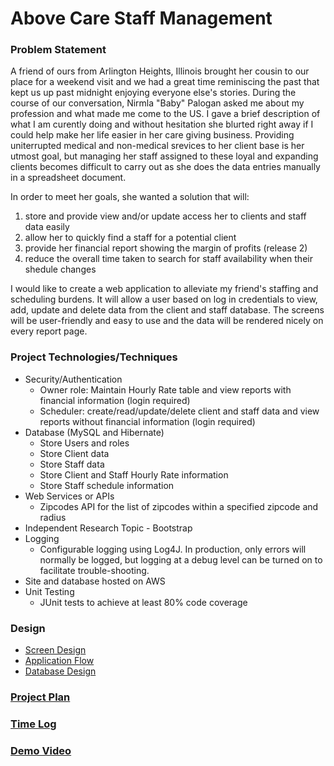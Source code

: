 # Above Care Staff Management

### Problem Statement

A friend of ours from Arlington Heights, Illinois brought her cousin to our place for a weekend visit and we had a great time reminiscing the past that kept us up past midnight enjoying everyone else's stories. During the course of our conversation, Nirmla "Baby" Palogan asked me about my profession and what made me come to the US. I gave a brief description of what I am curently doing and without hesitation she blurted right away if I could help make her life easier in her care giving business. Providing uniterrupted medical and non-medical srevices to her client base is her utmost goal, but managing her staff assigned to these loyal and expanding clients becomes difficult to carry out as she does the data entries manually in a spreadsheet document.

In order to meet her goals, she wanted a solution that will:
1. store and provide view and/or update access her to clients and staff data easily
2. allow her to quickly find a staff for a potential client
3. provide her financial report showing the margin of profits (release 2)
4. reduce the overall time taken to search for staff availability when their shedule changes

I would like to create a web application to alleviate my friend's staffing and scheduling burdens. It will allow a user based on log in credentials to view, add, update and delete data from the client and staff database. The screens will be user-friendly and easy to use and the data will be rendered nicely on every report page.  

### Project Technologies/Techniques 

* Security/Authentication
  * Owner role: Maintain Hourly Rate table and view reports with financial information (login required)
  * Scheduler: create/read/update/delete client and staff data and view reports without financial information (login required)
* Database (MySQL and Hibernate)
  * Store Users and roles
  * Store Client data
  * Store Staff data
  * Store Client and Staff Hourly Rate information
  * Store Staff schedule information
* Web Services or APIs
  * Zipcodes API for the list of zipcodes within a specified zipcode and radius
* Independent Research Topic - Bootstrap
* Logging
  * Configurable logging using Log4J. In production, only errors will normally be logged, but logging at a debug level can be turned on to facilitate trouble-shooting. 
* Site and database hosted on AWS
* Unit Testing
  * JUnit tests to achieve at least 80% code coverage 

### Design
* [Screen Design](DesignDocuments/Screens.md)
* [Application Flow](DesignDocuments/ApplicationFlow.md)
* [Database Design](DesignDocuments/DatabaseDiagram.md)

### [Project Plan](ProjectPlan.md)

### [Time Log](TimeLog.md) 

### [Demo Video](https://www.youtube.com/watch?v=LIvI9ZKBr6E&feature=youtu.be)
